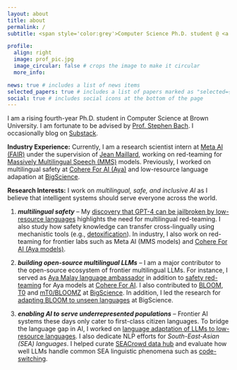 ```yaml
---
layout: about
title: about
permalink: /
subtitle: <span style='color:grey'>Computer Science Ph.D. student @ <a href='https://cs.brown.edu/' style='color:#222222'>Brown University</a><br>Research Scientist Intern @ <a href='https://ai.meta.com/' style='color:#222222'>Meta AI (FAIR)</a>, Collaborator @ <a href='https://cohere.com/research' style='color:#222222'>Cohere For AI</a></span>

profile:
  align: right
  image: prof_pic.jpg
  image_circular: false # crops the image to make it circular
  more_info: 

news: true # includes a list of news items
selected_papers: true # includes a list of papers marked as "selected={true}"
social: true # includes social icons at the bottom of the page
---
```


I am a rising fourth-year Ph.D. student in Computer Science at Brown University. I am fortunate to be advised by [Prof. Stephen Bach](https://cs.brown.edu/people/sbach/). I occasionally blog on [Substack](https://newsletter.yongzx.io/). 

**Industry Experience:** Currently, I am a research scientist intern at [Meta AI (FAIR)](https://ai.meta.com/research/) under the supervision of [Jean Maillard](https://maillard.it/), working on red-teaming for [Massively Multilingual Speech (MMS)](https://ai.meta.com/blog/multilingual-model-speech-recognition/) models. Previously, I worked on multilingual safety at [Cohere For AI (Aya)](https://cohere.com/research/aya) and low-resource language adapation at [BigScience](https://bigscience.huggingface.co/). 

**Research Interests:** I work on *multilingual, safe, and inclusive AI* as I believe that intelligent systems should serve everyone across the world.
1. ***multilingual safety*** – My [discovery that GPT-4 can be jailbroken by low-resource languages](https://arxiv.org/abs/2310.02446) highlights the need for multilingual red-teaming. I also study how safety knowledge can transfer cross-lingually using mechanistic tools (e.g., [detoxification](https://arxiv.org/abs/2406.16235)). In industry, I also work on red-teaming for frontier labs such as Meta AI (MMS models) and [Cohere For AI (Aya models)](https://arxiv.org/abs/2402.07827).

2. ***building open-source multilingual LLMs*** – I am a major contributor to the open-source ecosystem of frontier multilingual LLMs. For instance, I served as [Aya Malay language ambassador](https://cohere.com/research/aya-contributors-test) in addition to [safety red-teaming](https://arxiv.org/abs/2402.07827) for Aya models at [Cohere For AI](https://cohere.com/research). I also contributed to [BLOOM](https://arxiv.org/abs/2211.05100), [T0](https://arxiv.org/abs/2110.08207) and [mT0/BLOOMZ](https://arxiv.org/abs/2211.01786) at [BigScience](https://bigscience.huggingface.co/). In addition, I led the research for [adapting BLOOM to unseen languages](https://arxiv.org/abs/2212.09535) at BigScience.

3. ***enabling AI to serve underrepresented populations*** – Frontier AI systems these days only cater to first-class citizen languages. To bridge the language gap in AI, I worked on [language adaptation of LLMs to low-resource languages](https://arxiv.org/abs/2212.09535). I also dedicate NLP efforts for *South-East-Asian (SEA) languages*. I helped curate [SEACrowd data hub](https://arxiv.org/abs/2406.10118) and evaluate how well LLMs handle common SEA linguistic phenomena such as [code-switching](https://arxiv.org/abs/2303.13592).